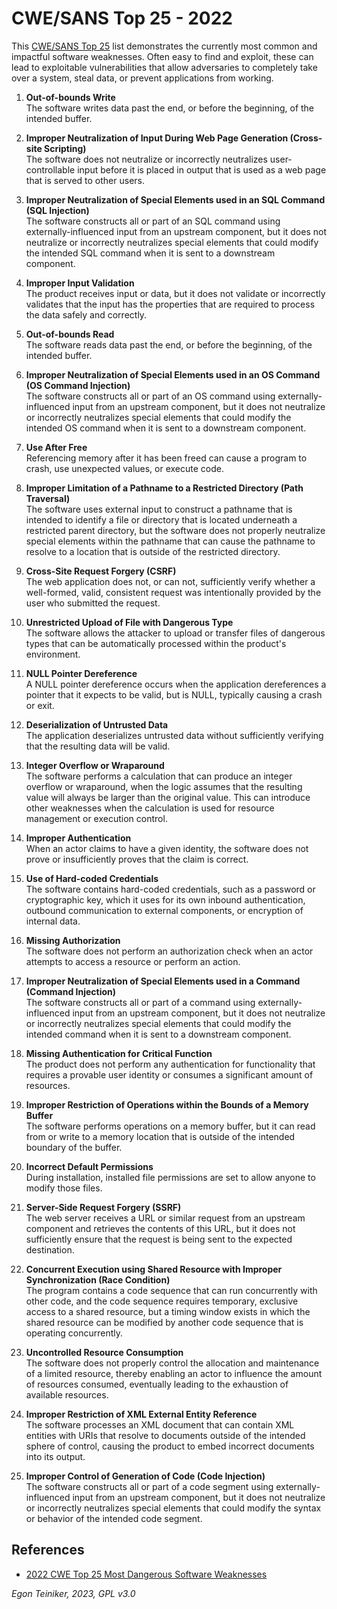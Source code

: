 # CWE/SANS Top 25 - 2022

This [CWE/SANS Top 25](https://cwe.mitre.org/top25/archive/2022/2022_cwe_top25.html) list
demonstrates the currently most common and impactful software weaknesses. Often easy to 
find and exploit, these can lead to exploitable vulnerabilities that allow adversaries to completely take over a system, steal data, or prevent applications from working.

1. **Out-of-bounds Write**\
    The software writes data past the end, or before the beginning, of the intended buffer.

2. **Improper Neutralization of Input During Web Page Generation (Cross-site Scripting)**\
    The software does not neutralize or incorrectly neutralizes user-controllable input before 
    it is placed in output that is used as a web page that is served to other users.

3. **Improper Neutralization of Special Elements used in an SQL Command (SQL Injection)**\
    The software constructs all or part of an SQL command using externally-influenced input 
    from an upstream component, but it does not neutralize or incorrectly neutralizes special 
    elements that could modify the intended SQL command when it is sent to a downstream component.

4. **Improper Input Validation**\
    The product receives input or data, but it does not validate or incorrectly validates that the input has the properties that are required to process the data safely and correctly.

5. **Out-of-bounds Read**\
    The software reads data past the end, or before the beginning, of the intended buffer.

6. **Improper Neutralization of Special Elements used in an OS Command (OS Command Injection)**\
    The software constructs all or part of an OS command using externally-influenced input from 
    an upstream component, but it does not neutralize or incorrectly neutralizes special elements that could modify the intended OS command when it is sent to a downstream component.

7. **Use After Free**\
    Referencing memory after it has been freed can cause a program to crash, use unexpected values, or execute code.

8. **Improper Limitation of a Pathname to a Restricted Directory (Path Traversal)**\
    The software uses external input to construct a pathname that is intended to identify a file or directory that is located underneath a restricted parent directory, but the software does not properly neutralize special elements within the pathname that can cause the pathname to resolve to a location that is outside of the restricted directory.

9. **Cross-Site Request Forgery (CSRF)**\
    The web application does not, or can not, sufficiently verify whether a well-formed, valid, 
    consistent request was intentionally provided by the user who submitted the request.

10. **Unrestricted Upload of File with Dangerous Type**\
    The software allows the attacker to upload or transfer files of dangerous types that can be 
    automatically processed within the product's environment.

11. **NULL Pointer Dereference**\
    A NULL pointer dereference occurs when the application dereferences a pointer that it expects to be valid, but is NULL, typically causing a crash or exit.

12. **Deserialization of Untrusted Data**\
    The application deserializes untrusted data without sufficiently verifying that the resulting data will be valid.

13. **Integer Overflow or Wraparound**\
    The software performs a calculation that can produce an integer overflow or wraparound, when the logic assumes that the resulting value will always be larger than the original value. 
    This can introduce other weaknesses when the calculation is used for resource management or 
    execution control.

14. **Improper Authentication**\
    When an actor claims to have a given identity, the software does not prove or insufficiently proves that the claim is correct.

15. **Use of Hard-coded Credentials**\
    The software contains hard-coded credentials, such as a password or cryptographic key, which it uses for its own inbound authentication, outbound communication to external components, or encryption of internal data.

16. **Missing Authorization**\
    The software does not perform an authorization check when an actor attempts to access a 
    resource or perform an action.

17. **Improper Neutralization of Special Elements used in a Command (Command Injection)**\
    The software constructs all or part of a command using externally-influenced input from an 
    upstream component, but it does not neutralize or incorrectly neutralizes special elements 
    that could modify the intended command when it is sent to a downstream component.

18. **Missing Authentication for Critical Function**\
    The product does not perform any authentication for functionality that requires a provable 
    user identity or consumes a significant amount of resources.

19. **Improper Restriction of Operations within the Bounds of a Memory Buffer**\
    The software performs operations on a memory buffer, but it can read from or write to a memory location that is outside of the intended boundary of the buffer.

20. **Incorrect Default Permissions**\
    During installation, installed file permissions are set to allow anyone to modify those files.

21. **Server-Side Request Forgery (SSRF)**\
    The web server receives a URL or similar request from an upstream component and retrieves the contents of this URL, but it does not sufficiently ensure that the request is being sent to the expected destination.

22. **Concurrent Execution using Shared Resource with Improper Synchronization (Race Condition)**\
    The program contains a code sequence that can run concurrently with other code, and the code sequence requires temporary, exclusive access to a shared resource, but a timing window exists in which the shared resource can be modified by another code sequence that is operating concurrently.

23. **Uncontrolled Resource Consumption**\
    The software does not properly control the allocation and maintenance of a limited resource, thereby enabling an actor to influence the amount of resources consumed, eventually leading to the exhaustion of available resources.

24. **Improper Restriction of XML External Entity Reference**\
    The software processes an XML document that can contain XML entities with URIs that resolve to documents outside of the intended sphere of control, causing the product to embed incorrect documents into its output.

25. **Improper Control of Generation of Code (Code Injection)**\
    The software constructs all or part of a code segment using externally-influenced input from an upstream component, but it does not neutralize or incorrectly neutralizes special elements that could modify the syntax or behavior of the intended code segment.

## References

* [2022 CWE Top 25 Most Dangerous Software Weaknesses](https://cwe.mitre.org/top25/archive/2022/2022_cwe_top25.html)

*Egon Teiniker, 2023, GPL v3.0*	